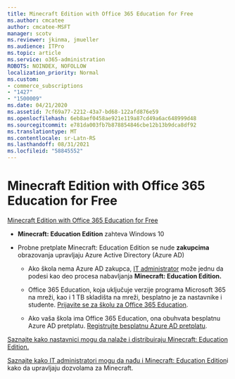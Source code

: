 ```yaml
---
title: Minecraft Edition with Office 365 Education for Free
ms.author: cmcatee
author: cmcatee-MSFT
manager: scotv
ms.reviewer: jkinma, jmueller
ms.audience: ITPro
ms.topic: article
ms.service: o365-administration
ROBOTS: NOINDEX, NOFOLLOW
localization_priority: Normal
ms.custom:
- commerce_subscriptions
- "1427"
- "1500009"
ms.date: 04/21/2020
ms.assetid: 7cf69a77-2212-43a7-bd68-122afd876e59
ms.openlocfilehash: 6eb8aef0458ae921e119a87cd49a6ac648999d48
ms.sourcegitcommit: e781da003fb7b878854846cbe12b13b9dca8df92
ms.translationtype: MT
ms.contentlocale: sr-Latn-RS
ms.lasthandoff: 08/31/2021
ms.locfileid: "58845552"
---
```

# <a name="minecraft-edition-with-office-365-education-for-free"></a>Minecraft Edition with Office 365 Education for Free

[Minecraft Edition with Office 365 Education for Free](https://docs.microsoft.com/education/windows/get-minecraft-for-education)
  
- **Minecraft: Education Edition** zahteva Windows 10

- Probne pretplate Minecraft: Education Edition se nude **zakupcima** obrazovanja upravljaju Azure Active Directory (Azure AD)

  - Ako škola nema Azure AD zakupca, [IT administrator](https://docs.microsoft.com/education/windows/school-get-minecraft) može jednu da podesi kao deo procesa nabavljanja **Minecraft: Education Edition.**

  - Office 365 Education, koja uključuje verzije programa Microsoft 365 na mreži, kao i 1 TB skladišta na mreži, besplatno je za nastavnike i studente. [Prijavite se za školu za Office 365 Education](https://www.microsoft.com/education/products/office).

  - Ako vaša škola ima Office 365 Education, ona obuhvata besplatnu Azure AD pretplatu. [Registrujte besplatnu Azure AD pretplatu](https://msdn.microsoft.com/library/windows/hardware/mt703369%28v=vs.85%29.aspx).

[Saznajte kako nastavnici mogu da nalaže i distribuiraju Minecraft: Education Edition.](https://docs.microsoft.com/education/windows/teacher-get-minecraft)
  
[Saznajte kako IT administratori mogu da nađu i Minecraft: Education Edition](https://docs.microsoft.com/education/windows/school-get-minecraft)i kako da upravljaju dozvolama za Minecraft.